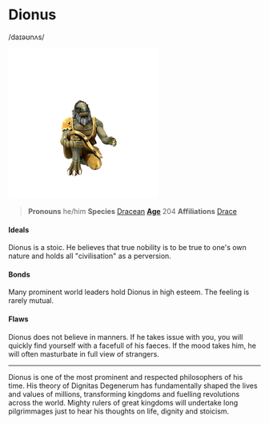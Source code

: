 # Dionus
/daɪəʊnʌs/

![](dionus.png)
> **Pronouns** he/him
> **Species** [Dracean](../../species/sapient/homonid/dracean)
> **[Age](../../species/sapient/ageing)** 204
> **Affiliations** [Drace](../../locations/drace/drace)

#### Ideals
Dionus is a stoic. He believes that true nobility is to be true to one's own nature and holds all "civilisation" as a perversion.

#### Bonds
Many prominent world leaders hold Dionus in high esteem. The feeling is rarely mutual.

#### Flaws
Dionus does not believe in manners. If he takes issue with you, you will quickly find yourself with a facefull of his faeces. If the mood takes him, he will often masturbate in full view of strangers.

---

Dionus is one of the most prominent and respected philosophers of his time. His theory of Dignitas Degenerum has fundamentally shaped the lives and values of millions, transforming kingdoms and fuelling revolutions across the world. Mighty rulers of great kingdoms will undertake long pilgrimmages just to hear his thoughts on life, dignity and stoicism.